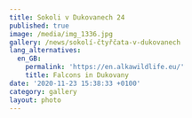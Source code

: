 ```yaml
---
title: Sokoli v Dukovanech 24
published: true
image: /media/img_1336.jpg
gallery: /news/sokolí-čtyřčata-v-dukovanech
lang_alternatives:
  en_GB:
    permalink: 'https://en.alkawildlife.eu/'
    title: Falcons in Dukovany
date: '2020-11-23 15:38:33 +0100'
category: gallery
layout: photo
---
```


